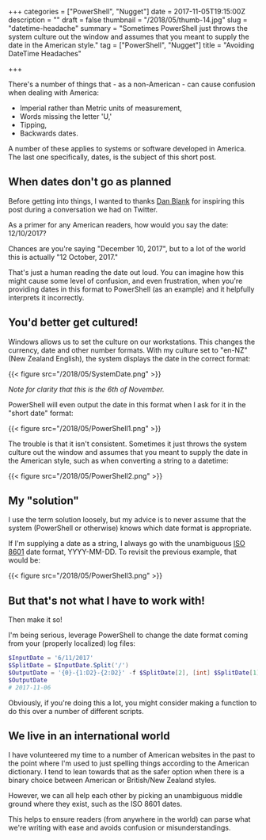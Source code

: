 +++
categories = ["PowerShell", "Nugget"]
date = 2017-11-05T19:15:00Z
description = ""
draft = false
thumbnail = "/2018/05/thumb-14.jpg"
slug = "datetime-headache"
summary = "Sometimes PowerShell just throws the system culture out the window and assumes that you meant to supply the date in the American style."
tag = ["PowerShell", "Nugget"]
title = "Avoiding DateTime Headaches"

+++


There's a number of things that - as a non-American - can cause confusion when dealing with America:

* Imperial rather than Metric units of measurement,
* Words missing the letter 'U,'
* Tipping,
* Backwards dates.

A number of these applies to systems or software developed in America. The last one specifically, dates, is the subject of this short post.

## **When dates don't go as planned**

Before getting into things, I wanted to thanks [Dan Blank](https://twitter.com/danblank000) for inspiring this post during a conversation we had on Twitter.

As a primer for any American readers, how would you say the date: 12/10/2017?

Chances are you're saying "December 10, 2017", but to a lot of the world this is actually "12 October, 2017."

That's just a human reading the date out loud. You can imagine how this might cause some level of confusion, and even frustration, when you're providing dates in this format to PowerShell (as an example) and it helpfully interprets it incorrectly.

## **You'd better get cultured!**

Windows allows us to set the culture on our workstations. This changes the currency, date and other number formats. With my culture set to "en-NZ" (New Zealand English), the system displays the date in the correct format:

{{< figure src="/2018/05/SystemDate.png" >}}

_Note for clarity that this is the 6th of November._

PowerShell will even output the date in this format when I ask for it in the "short date" format:

{{< figure src="/2018/05/PowerShell1.png" >}}

The trouble is that it isn't consistent. Sometimes it just throws the system culture out the window and assumes that you meant to supply the date in the American style, such as when converting a string to a datetime:

{{< figure src="/2018/05/PowerShell2.png" >}}

## **My "solution"**

I use the term solution loosely, but my advice is to never assume that the system (PowerShell or otherwise) knows which date format is appropriate.

If I'm supplying a date as a string, I always go with the unambiguous [ISO 8601](https://www.iso.org/iso-8601-date-and-time-format.html) date format, YYYY-MM-DD. To revisit the previous example, that would be:

{{< figure src="/2018/05/PowerShell3.png" >}}

## **But that's not what I have to work with!**

Then make it so!

I'm being serious, leverage PowerShell to change the date format coming from your (properly localized) log files:

```powershell
$InputDate = '6/11/2017'
$SplitDate = $InputDate.Split('/')
$OutputDate = '{0}-{1:D2}-{2:D2}' -f $SplitDate[2], [int] $SplitDate[1], [int] $SplitDate[0]
$OutputDate
# 2017-11-06

```

Obviously, if you're doing this a lot, you might consider making a function to do this over a number of different scripts.

## **We live in an international world**

I have volunteered my time to a number of American websites in the past to the point where I'm used to just spelling things according to the American dictionary. I tend to lean towards that as the safer option when there is a binary choice between American or British/New Zealand styles.

However, we can all help each other by picking an unambiguous middle ground where they exist, such as the ISO 8601 dates.

This helps to ensure readers (from anywhere in the world) can parse what we're writing with ease and avoids confusion or misunderstandings.

